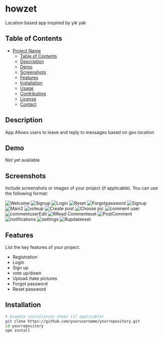 # howzet
Location based app inspired by yik yak   
## Table of Contents

- [Project Name](#project-name)
  - [Table of Contents](#table-of-contents)
  - [Description](#description)
  - [Demo](#demo)
  - [Screenshots](#screenshots)
  - [Features](#features)
  - [Installation](#installation)
  - [Usage](#usage)
  - [Contributing](#contributing)
  - [License](#license)
  - [Contact](#contact)

## Description

App Allows users to leave and reply to messages based on geo location

## Demo

Not yet available

## Screenshots

Include screenshots or images of your project (if applicable). You can use the following format:

![Welcome](/screenshots/Welcome.png)
![Signup](/screenshots/Signup.png)
![Login](/screenshots/Login.png)
![Reset](/screenshots/Reset.png)
![Forgotpassword](/screenshots/Forgotpssword.png)
![Signup](/screenshots/Main.png)
![Main2](/screenshots/Mainmain.png)
![voteup](/screenshots/voteup.png)
![Create post](/screenshots/Createpost.png)
![Choose pic](/screenshots/Choosepic.png)
![comment user](/screenshots/commentuser.png)
![commentuserEdit](/screenshots/commentuserEdit.png)
![RRead Commenteset](/screenshots/ReadComment.png)
![PostComment](/screenshots/PostComment.png)
![notifications](/screenshots/notifications.png)
![settings](/screenshots/settings.png)
![Rupdateeset](/screenshots/update.png)

## Features

List the key features of your project.

- Registration
- Login 
- Sign up
- vote up/down
- Upload /take pictures
- Forgot password
- Reset password
  

## Installation



```bash
# Example installation steps (if applicable)
git clone https://github.com/yourusername/yourrepository.git
cd yourrepository
npm install
